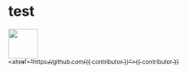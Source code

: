 # test
[<img src="https://github.com/nalaka-2024.png" width="60px;"/><br /><sub><ahref="https://github.com/{{ contributor }}">{{ contributor }}</a></sub>](https://github.com/nalaka-2024)
